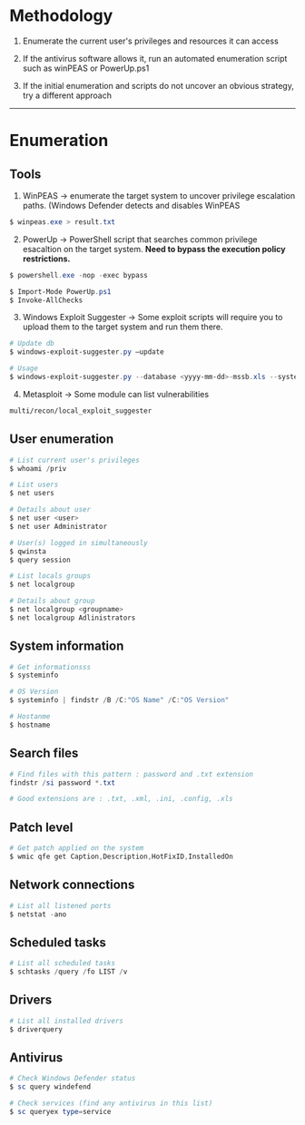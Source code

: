 # Methodology

1. Enumerate the current user's privileges and resources it can access

2. If the antivirus software allows it, run an automated enumeration script such as winPEAS or PowerUp.ps1

3. If the initial enumeration and scripts do not uncover an obvious strategy, try a different approach


---

# Enumeration

## Tools

1. WinPEAS -> enumerate the target system to uncover privilege escalation paths. (Windows Defender detects and disables WinPEAS

```powershell
$ winpeas.exe > result.txt
```

2. PowerUp -> PowerShell script that searches common privilege esacaltion on the target system. **Need to bypass the execution policy restrictions.**

```powershell
$ powershell.exe -nop -exec bypass
```

```powershell
$ Import-Mode PowerUp.ps1
$ Invoke-AllChecks
```

3. Windows Exploit Suggester -> Some exploit scripts will require you to upload them to the target system and run them there.

```powershell
# Update db
$ windows-exploit-suggester.py –update
```

```powershell
# Usage
$ windows-exploit-suggester.py --database <yyyy-mm-dd>-mssb.xls --systeminfo result.txt
```

4. Metasploit -> Some module can list vulnerabilities

```bash
multi/recon/local_exploit_suggester
```

## User enumeration

```powershell
# List current user's privileges
$ whoami /priv

# List users
$ net users

# Details about user
$ net user <user>
$ net user Administrator

# User(s) logged in simultaneously
$ qwinsta
$ query session

# List locals groups
$ net localgroup

# Details about group
$ net localgroup <groupname>
$ net localgroup Adlinistrators
```

## System information

```powershell
# Get informationsss
$ systeminfo

# OS Version
$ systeminfo | findstr /B /C:"OS Name" /C:"OS Version"

# Hostanme 
$ hostname
```

## Search files

```powershell
# Find files with this pattern : password and .txt extension
findstr /si password *.txt

# Good extensions are : .txt, .xml, .ini, .config, .xls
```

## Patch level

```powershell
# Get patch applied on the system
$ wmic qfe get Caption,Description,HotFixID,InstalledOn
```

## Network connections

```powershell
# List all listened ports
$ netstat -ano
```

## Scheduled tasks

```powershell
# List all scheduled tasks
$ schtasks /query /fo LIST /v
```

## Drivers

```powershell
# List all installed drivers
$ driverquery
```

## Antivirus

```powershell
# Check Windows Defender status
$ sc query windefend

# Check services (find any antivirus in this list)
$ sc queryex type=service
```
